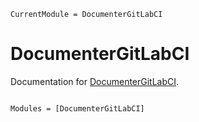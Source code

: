 ```@meta
CurrentModule = DocumenterGitLabCI
```

# DocumenterGitLabCI

Documentation for [DocumenterGitLabCI](https://github.com/tester/DocumenterGitLabCI.jl).

```@index
```

```@autodocs
Modules = [DocumenterGitLabCI]
```
